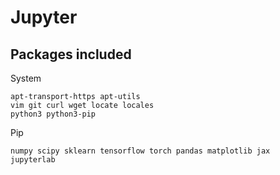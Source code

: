 # Jupyter

## Packages included

System
```
apt-transport-https apt-utils
vim git curl wget locate locales
python3 python3-pip
```

Pip
```
numpy scipy sklearn tensorflow torch pandas matplotlib jax
jupyterlab
```
